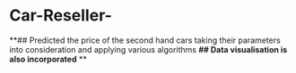 # Car-Reseller-
**## Predicted the price of the second hand cars taking their parameters into consideration and applying various algorithms
**## Data visualisation is also incorporated**
**

